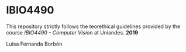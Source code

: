 # IBIO4490
This repository strictly follows the teorethical guidelines provided by the course *IBIO4490 - Computer Vision* at Uniandes. **2019**

Luisa Fernanda Borbón
